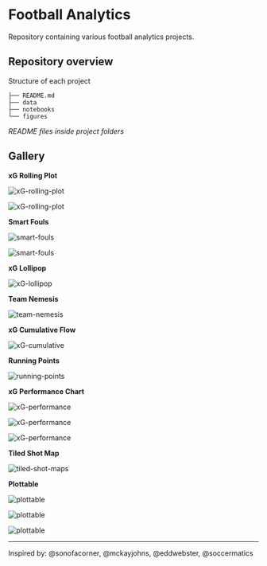 # Football Analytics

Repository containing various football analytics projects.

## Repository overview

Structure of each project
```
├── README.md
├── data
├── notebooks
└── figures
```

_README files inside project folders_

## Gallery

**xG Rolling Plot**

![xG-rolling-plot](/xG-rolling-plot/ACMilan/figures/ACM-xG-rolling-plot.png)

![xG-rolling-plot](/xG-rolling-plot/LeedsUnited/figures/LEEDS-xG-rolling-plot.png)

**Smart Fouls**

![smart-fouls](/smart-fouls/figures/smart_fouls_players.png)

![smart-fouls](/smart-fouls/figures/smart_fouls_teams.png)

**xG Lollipop**

![xG-lollipop](/xG-lollipop/01-SerieA-2223/figures/140822_serieA_2223_round1.png)

**Team Nemesis**

![team-nemesis](/team-nemesis/figures/team-nemesis-serieA.png)

**xG Cumulative Flow**

![xG-cumulative](/xG-cumulative/01-SerieA-2223/figures/140822_MilUdi-xG-cumulative.png)

**Running Points**

![running-points](/points-running/figures/pts-running_ACM-INT.png)

**xG Performance Chart**

![xG-performance](/xG-chart/01_30-SerieA-2122/figures/xG-SerieA_2122.png)

![xG-performance](/xG-chart/01_30-SerieA-2122/figures/xG-SerieA_2122-top7.png)

![xG-performance](/xG-chart/01_30-SerieA-2122/figures/xG-SerieA_2122-bottom6.png)

**Tiled Shot Map**

![tiled-shot-maps](/tiled-shot-maps/SerieA_2122/figures/07_SerieA_shots.png)

**Plottable**

![plottable](/plottable/figures/serieA_2324_MD30.png)

![plottable](/plottable/figures/serieB_2324_MD31.png)

![plottable](/plottable/figures/pl_2324_MD30.png)

---
Inspired by: @sonofacorner, @mckayjohns, @eddwebster, @soccermatics